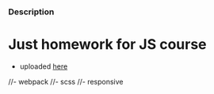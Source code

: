 ### Description
# Just homework for JS course
- uploaded <a href="" target="_blank">here<a>

//- webpack
//- scss
//- responsive
